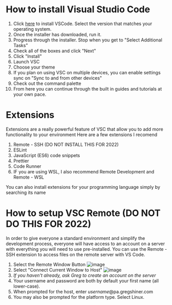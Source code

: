 # How to install Visual Studio Code
1. Click [here](https://code.visualstudio.com/download) to install VSCode. Select the version that matches your operating system.
2. Once the installer has downloaded, run it.
3. Progress through the installer. Stop when you get to "Select Additional Tasks"
4. Check all of the boxes and click "Next"
5. Click "Install"
6. Launch VSC
7. Choose your theme
8. If you plan on using VSC on multiple devices, you can enable settings sync on "Sync to and from other devices"
9. Check out the command palette
10. From here you can continue through the built in guides and tutorials at your own pace.

# Extensions
Extensions are a really powerful feature of VSC that allow you to add more functionality to your environment
Here are a few extensions I recomend

1. Remote - SSH (DO NOT INSTALL THIS FOR 2022)
2. ESLint
3. JavaScript (ES6) code snippets
4. Prettier
5. Code Runner
6. IF you are using WSL, I also recommend Remote Development and Remote - WSL

You can also install extensions for your programming language simply by searching its name

# How to setup VSC Remote (DO NOT DO THIS FOR 2022)
In order to give everyone a standard environment and simplify the development process, everyone will have access to an account on a server with everything you will need to use pre-installed. You can use the Remote - SSH extension to access files on the remote server with VS Code.
1. Select the Remote Window Button ![image](https://user-images.githubusercontent.com/3160083/141035664-c0161759-7e55-4925-a2d8-96c3ec8e19f1.png)
2. Select "Connect Current Window to Host" ![image](https://user-images.githubusercontent.com/3160083/141035878-27af43ba-7a4f-4172-b8a3-d8c99e2fa9c6.png)
3. *If you haven't already, ask Greg to create an account on the server*
4. Your username and password are both by default your first name (all lower-case).
5. When prompted for the host, enter *username*@pa.gregshiner.com
6. You may also be prompted for the platform type. Select Linux.
